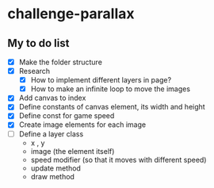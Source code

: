 # challenge-parallax

## My to do list
- [x] Make the folder structure
- [x] Research
  - [x] How to implement different layers in page?
  - [x] How to make an infinite loop to move the images
- [x] Add canvas to index
- [x] Define constants of canvas element, its width and height
- [x] Define const for game speed
- [x] Create image elements for each image
- [ ] Define a layer class
  - x , y 
  - image (the element itself)
  - speed modifier (so that it moves with different speed)
  - update method
  - draw method